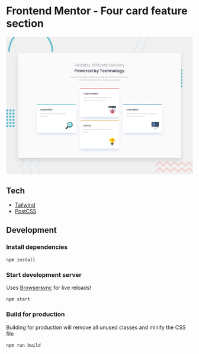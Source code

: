 # Frontend Mentor - Four card feature section

![Design preview for the Four card feature section coding challenge](./design/desktop-preview.jpg)

## Tech

* [Tailwind](https://tailwindcss.com/)
* [PostCSS](https://postcss.org/)

## Development

### Install dependencies

```
npm install
```

### Start development server

Uses [Browsersync](https://www.browsersync.io/) for live reloads!

```
npm start
```

### Build for production

Building for production will remove all unused classes and minify the CSS file

```
npm run build
```
